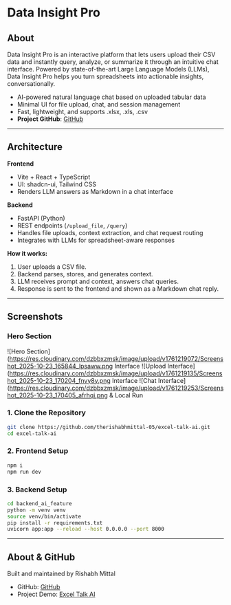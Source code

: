 # Data Insight Pro

## About

Data Insight Pro is an interactive platform that lets users upload their CSV data and instantly query, analyze, or summarize it through an intuitive chat interface. Powered by state-of-the-art Large Language Models (LLMs), Data Insight Pro helps you turn spreadsheets into actionable insights, conversationally.
- AI-powered natural language chat based on uploaded tabular data
- Minimal UI for file upload, chat, and session management
- Fast, lightweight, and supports .xlsx, .xls, .csv
- **Project GitHub**: [GitHub](https://github.com/therishabhmittal-05/excel-talk-ai)

***

## Architecture

**Frontend**  
- Vite + React + TypeScript  
- UI: shadcn-ui, Tailwind CSS  
- Renders LLM answers as Markdown in a chat interface

**Backend**  
- FastAPI (Python)
- REST endpoints (`/upload_file`, `/query`)
- Handles file uploads, context extraction, and chat request routing
- Integrates with LLMs for spreadsheet-aware responses

**How it works:**  
1. User uploads a CSV file.
2. Backend parses, stores, and generates context.
3. LLM receives prompt and context, answers chat queries.
4. Response is sent to the frontend and shown as a Markdown chat reply.

***

## Screenshots

### Hero Section
![Hero Section](https://res.cloudinary.com/dzbbxzmsk/image/upload/v1761219072/Screenshot_2025-10-23_165844_lpsaww.png Interface
![Upload Interface](https://res.cloudinary.com/dzbbxzmsk/image/upload/v1761219135/Screenshot_2025-10-23_170204_fnvy8y.png Interface
![Chat Interface](https://res.cloudinary.com/dzbbxzmsk/image/upload/v1761219253/Screenshot_2025-10-23_170405_afrhqi.png & Local Run

### 1. Clone the Repository

```sh
git clone https://github.com/therishabhmittal-05/excel-talk-ai.git
cd excel-talk-ai
```

### 2. Frontend Setup

```sh
npm i
npm run dev
```

### 3. Backend Setup

```sh
cd backend_ai_feature
python -m venv venv
source venv/bin/activate 
pip install -r requirements.txt
uvicorn app:app --reload --host 0.0.0.0 --port 8000
```


***

## About & GitHub

Built and maintained by Rishabh Mittal  
- GitHub: [GitHub](https://github.com/therishabhmittal-05/excel-talk-ai/)  
- Project Demo: [Excel Talk AI](https://excel-talk-ai.vercel.app)


